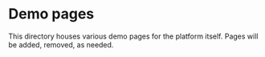 # Demo pages

This directory houses various demo pages for the platform itself. Pages will be added, removed, as needed.
